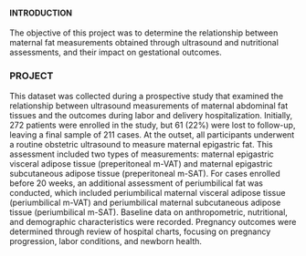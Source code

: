 

#### **INTRODUCTION**

The objective of this project was to determine the relationship between maternal fat measurements obtained through ultrasound and nutritional assessments, and their impact on gestational outcomes.

### **PROJECT**


This dataset was collected during a prospective study that examined the relationship between ultrasound measurements of maternal abdominal fat tissues and the outcomes during labor and delivery hospitalization.
Initially, 272 patients were enrolled in the study, but 61 (22%) were lost to follow-up, leaving a final sample of 211 cases.
At the outset, all participants underwent a routine obstetric ultrasound to measure maternal epigastric fat. This assessment included two types of measurements: maternal epigastric visceral adipose tissue (preperitoneal m-VAT) and maternal epigastric subcutaneous adipose tissue (preperitoneal m-SAT). For cases enrolled before 20 weeks, an additional assessment of periumbilical fat was conducted, which included periumbilical maternal visceral adipose tissue (periumbilical m-VAT) and periumbilical maternal subcutaneous adipose tissue (periumbilical m-SAT). Baseline data on anthropometric, nutritional, and demographic characteristics were recorded. Pregnancy outcomes were determined through review of hospital charts, focusing on pregnancy progression, labor conditions, and newborn health.
